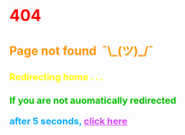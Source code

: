 <meta name="Error:404" content="Error:404">
<meta http-equiv="refresh" content="5;URL='{{ site.github.url }}'" />
<h1 style="color: #ff0000;">404</h1>
<h2 style="color: #ff9500;">Page not found&nbsp;&nbsp;¯\_(ツ)_/¯</h2>
<h3 style="color: #ffff00;">Redirecting home . . .<h3>
<p style='color:#00be00'>If you are not auomatically redirected</p>
<p style='color:#00aaff'>after 5 seconds, <a href='{{ site.github.url }}' style="color: #d747ff;text-decoration:underline;">click here</a></p>
